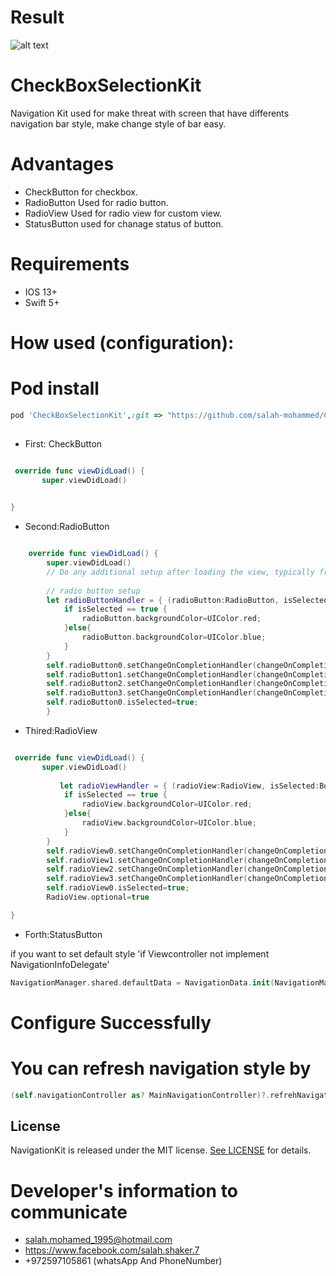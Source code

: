 # Result

![alt text](https://github.com/salah-mohammed/NavigationKit/blob/master/NavigationKitExample/example.gif)

# CheckBoxSelectionKit

Navigation Kit used for make threat with screen that have differents navigation bar style, make change style of bar easy.
# Advantages
* CheckButton for checkbox.
* RadioButton Used for radio button.
* RadioView Used for radio view for custom view.
* StatusButton used for chanage status of button.


# Requirements
* IOS 13+ 
* Swift 5+

# How used (configuration): 

# Pod install
```ruby
pod 'CheckBoxSelectionKit',:git => "https://github.com/salah-mohammed/CheckBoxSelectionKit.git"
 
```
- First: CheckButton

```swift

 override func viewDidLoad() {
       super.viewDidLoad()
       

}

```
- Second:RadioButton

```swift

    override func viewDidLoad() {
        super.viewDidLoad()
        // Do any additional setup after loading the view, typically from a nib.
        
        // radio button setup
        let radioButtonHandler = { (radioButton:RadioButton, isSelected:Bool) in
            if isSelected == true {
                radioButton.backgroundColor=UIColor.red;
            }else{
                radioButton.backgroundColor=UIColor.blue;
            }
        }
        self.radioButton0.setChangeOnCompletionHandler(changeOnCompletionHandler: radioButtonHandler);
        self.radioButton1.setChangeOnCompletionHandler(changeOnCompletionHandler: radioButtonHandler);
        self.radioButton2.setChangeOnCompletionHandler(changeOnCompletionHandler: radioButtonHandler);
        self.radioButton3.setChangeOnCompletionHandler(changeOnCompletionHandler: radioButtonHandler);
        self.radioButton0.isSelected=true;
        }

 ```
- Thired:RadioView

```swift

 override func viewDidLoad() {
       super.viewDidLoad()
       
           let radioViewHandler = { (radioView:RadioView, isSelected:Bool) in
            if isSelected == true {
                radioView.backgroundColor=UIColor.red;
            }else{
                radioView.backgroundColor=UIColor.blue;
            }
        }
        self.radioView0.setChangeOnCompletionHandler(changeOnCompletionHandler: radioViewHandler);
        self.radioView1.setChangeOnCompletionHandler(changeOnCompletionHandler: radioViewHandler);
        self.radioView2.setChangeOnCompletionHandler(changeOnCompletionHandler: radioViewHandler);
        self.radioView3.setChangeOnCompletionHandler(changeOnCompletionHandler: radioViewHandler);
        self.radioView0.isSelected=true;
        RadioView.optional=true

}

 ```
 
 - Forth:StatusButton

if you want to set default style 'if Viewcontroller not implement NavigationInfoDelegate'
```swift
NavigationManager.shared.defaultData = NavigationData.init(NavigationManager.NavigationStyle.custom(NavigationManager.BarColor.customColor(UIColor.blue), titleColor:  UIColor.white))

 ```
 
# Configure Successfully

# You can refresh navigation style by 
```swift
(self.navigationController as? MainNavigationController)?.refrehNavigationData();
 ```
## License

NavigationKit is released under the MIT license. [See LICENSE](https://github.com/salah-mohammed/NavigationKit/blob/master/LICENSE) for details.

# Developer's information to communicate

- salah.mohamed_1995@hotmail.com
- https://www.facebook.com/salah.shaker.7
- +972597105861 (whatsApp And PhoneNumber)

